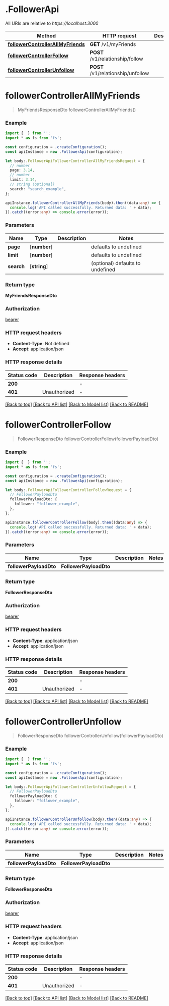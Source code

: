 # .FollowerApi

All URIs are relative to *https://localhost:3000*

Method | HTTP request | Description
------------- | ------------- | -------------
[**followerControllerAllMyFriends**](FollowerApi.md#followerControllerAllMyFriends) | **GET** /v1/myFriends | 
[**followerControllerFollow**](FollowerApi.md#followerControllerFollow) | **POST** /v1/relationship/follow | 
[**followerControllerUnfollow**](FollowerApi.md#followerControllerUnfollow) | **POST** /v1/relationship/unfollow | 


# **followerControllerAllMyFriends**
> MyFriendsResponseDto followerControllerAllMyFriends()


### Example


```typescript
import {  } from '';
import * as fs from 'fs';

const configuration = .createConfiguration();
const apiInstance = new .FollowerApi(configuration);

let body:.FollowerApiFollowerControllerAllMyFriendsRequest = {
  // number
  page: 3.14,
  // number
  limit: 3.14,
  // string (optional)
  search: "search_example",
};

apiInstance.followerControllerAllMyFriends(body).then((data:any) => {
  console.log('API called successfully. Returned data: ' + data);
}).catch((error:any) => console.error(error));
```


### Parameters

Name | Type | Description  | Notes
------------- | ------------- | ------------- | -------------
 **page** | [**number**] |  | defaults to undefined
 **limit** | [**number**] |  | defaults to undefined
 **search** | [**string**] |  | (optional) defaults to undefined


### Return type

**MyFriendsResponseDto**

### Authorization

[bearer](README.md#bearer)

### HTTP request headers

 - **Content-Type**: Not defined
 - **Accept**: application/json


### HTTP response details
| Status code | Description | Response headers |
|-------------|-------------|------------------|
**200** |  |  -  |
**401** | Unauthorized |  -  |

[[Back to top]](#) [[Back to API list]](README.md#documentation-for-api-endpoints) [[Back to Model list]](README.md#documentation-for-models) [[Back to README]](README.md)

# **followerControllerFollow**
> FollowerResponseDto followerControllerFollow(followerPayloadDto)


### Example


```typescript
import {  } from '';
import * as fs from 'fs';

const configuration = .createConfiguration();
const apiInstance = new .FollowerApi(configuration);

let body:.FollowerApiFollowerControllerFollowRequest = {
  // FollowerPayloadDto
  followerPayloadDto: {
    follower: "follower_example",
  },
};

apiInstance.followerControllerFollow(body).then((data:any) => {
  console.log('API called successfully. Returned data: ' + data);
}).catch((error:any) => console.error(error));
```


### Parameters

Name | Type | Description  | Notes
------------- | ------------- | ------------- | -------------
 **followerPayloadDto** | **FollowerPayloadDto**|  |


### Return type

**FollowerResponseDto**

### Authorization

[bearer](README.md#bearer)

### HTTP request headers

 - **Content-Type**: application/json
 - **Accept**: application/json


### HTTP response details
| Status code | Description | Response headers |
|-------------|-------------|------------------|
**200** |  |  -  |
**401** | Unauthorized |  -  |

[[Back to top]](#) [[Back to API list]](README.md#documentation-for-api-endpoints) [[Back to Model list]](README.md#documentation-for-models) [[Back to README]](README.md)

# **followerControllerUnfollow**
> FollowerResponseDto followerControllerUnfollow(followerPayloadDto)


### Example


```typescript
import {  } from '';
import * as fs from 'fs';

const configuration = .createConfiguration();
const apiInstance = new .FollowerApi(configuration);

let body:.FollowerApiFollowerControllerUnfollowRequest = {
  // FollowerPayloadDto
  followerPayloadDto: {
    follower: "follower_example",
  },
};

apiInstance.followerControllerUnfollow(body).then((data:any) => {
  console.log('API called successfully. Returned data: ' + data);
}).catch((error:any) => console.error(error));
```


### Parameters

Name | Type | Description  | Notes
------------- | ------------- | ------------- | -------------
 **followerPayloadDto** | **FollowerPayloadDto**|  |


### Return type

**FollowerResponseDto**

### Authorization

[bearer](README.md#bearer)

### HTTP request headers

 - **Content-Type**: application/json
 - **Accept**: application/json


### HTTP response details
| Status code | Description | Response headers |
|-------------|-------------|------------------|
**200** |  |  -  |
**401** | Unauthorized |  -  |

[[Back to top]](#) [[Back to API list]](README.md#documentation-for-api-endpoints) [[Back to Model list]](README.md#documentation-for-models) [[Back to README]](README.md)


